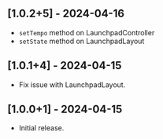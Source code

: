## [1.0.2+5] - 2024-04-16
 - `setTempo` method on LaunchpadController
 - `setState` method on LaunchpadLayout

## [1.0.1+4] - 2024-04-15
 - Fix issue with LaunchpadLayout.

## [1.0.0+1] - 2024-04-15

 - Initial release.